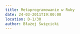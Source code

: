 ```yaml
---
title: Metaprogramowanie w Ruby
date: 24-03-2011T19:00:00
location: D-1/30
author: Błażej Święcicki
---
```

